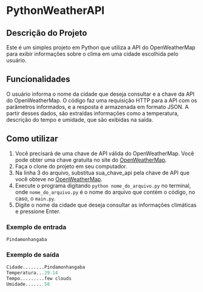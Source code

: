 # PythonWeatherAPI
## Descrição do Projeto
Este é um simples projeto em Python que utiliza a API do OpenWeatherMap para exibir informações sobre o clima em uma cidade escolhida pelo usuário.

## Funcionalidades
O usuário informa o nome da cidade que deseja consultar e a chave da API do OpenWeatherMap. O código faz uma requisição HTTP para a API com os parâmetros informados, e a resposta é armazenada em formato JSON. A partir desses dados, são extraídas informações como a temperatura, descrição do tempo e umidade, que são exibidas na saída.

## Como utilizar
1. Você precisará de uma chave de API válida do OpenWeatherMap. Você pode obter uma chave gratuita no site do [OpenWeatherMap](https://home.openweathermap.org).
2. Faça o clone do projeto em seu computador.
3. Na linha 3 do arquivo, substitua sua_chave_api pela chave de API que você obteve no [OpenWeatherMap](https://home.openweathermap.org).
4. Execute o programa digitando `python nome_do_arquivo.py` no terminal, onde `nome_do_arquivo.py` é o nome do arquivo que contém o código, no caso, o `main.py`.
5. Digite o nome da cidade que deseja consultar as informações climáticas e pressione Enter.

### Exemplo de entrada
```
Pindamonhangaba
```
### Exemplo de saída
```python
Cidade........Pindamonhangaba
Temperatura...29.14
Tempo.........few clouds
Umidade.......58
```